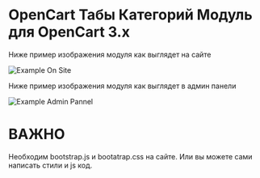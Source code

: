 # OpenCart Табы Категорий Модуль для OpenCart 3.x

Ниже пример изображения модуля как выглядет на сайте

![Example On Site](https://github.com/azikooo777/opencart-category-tab-module/blob/master/images/example-1.png)

Ниже пример изображения модуля как выглядет в админ панели

![Example Admin Pannel](https://github.com/azikooo777/opencart-category-tab-module/blob/master/images/example-2.png)

# ВАЖНО

Необходим bootstrap.js и bootatrap.css на сайте. Или вы можете сами написать стили и js код.
